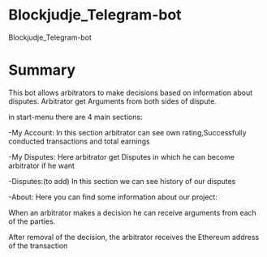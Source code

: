 # Blockjudje_Telegram-bot
Blockjudje_Telegram-bot

# Summary

This bot allows arbitrators to make decisions based on information about disputes.
Arbitrator get Arguments from both sides of dispute.

in start-menu there are 4 main sections:

-My Account:
    In this section arbitrator can see own rating,Successfully conducted transactions and total earnings

-My Disputes:
    Here arbitrator get Disputes in which he can become arbitrator if he want

-Disputes:(to add)
    In this section we can see history of our disputes

-About:
    Here you can find some information about our project:
    
When an arbitrator makes a decision he can receive arguments from each of the parties.

After removal of the decision, the arbitrator receives the Ethereum address of the transaction

    

